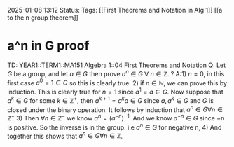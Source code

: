 2025-01-08 13:12
Status: 
Tags: [[First Theorems and Notation in Alg 1]] [[a to the n group theorem]]
# a^n in G proof

TD: YEAR1::TERM1::MA151 Algebra 1::04 First Theorems and Notation
Q: Let $G$ be a group, and let $a ∈ G$ then prove $a^n ∈ G\ \forall\ n ∈ \mathbb{Z}$.
?
A:1) $n=0$, in this first case $a^0=1\in G$ so this is clearly true.
2) if $n\in \mathbb{N}$, we can prove this by induction. This is clearly true for $n=1$ since $a^1=a\in G$.
Now suppose that $a^k\in G$ for some $k \in \mathbb{Z}^+$, then $a^{k+1}=a^{k}a\in G$ since $a,a^{k}\in G$ and $G$ is closed under the binary operation. It follows by induction that $a^{n}\in G\forall n\in \mathbb{Z}^{+}$
3) Then $\forall n\in \mathbb{Z}^{-}$ we know $a^{n}=(a^{-n})^{-1}$. And we know $a^{-n}\in G$ since $-n$ is positive. So the inverse is in the group. i.e $a^{n}\in G$ for negative n,
4) And together this shows that $a^{n}\in G\forall n\in \mathbb{Z}$.
<!--ID: 1736357111631-->
